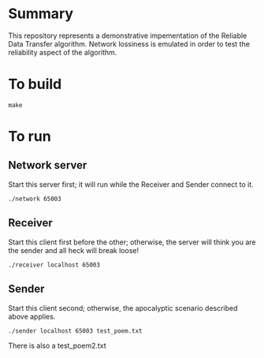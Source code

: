 Summary
=======

This repository represents a demonstrative impementation of the Reliable Data Transfer algorithm. Network lossiness is emulated in order to test the reliability aspect of the algorithm.

To build
========

```
make
```

To run
======

Network server
--------------

Start this server first; it will run while the Receiver and Sender connect to it.

```
./network 65003
```

Receiver
--------

Start this client first before the other; otherwise, the server will think you are the sender and all heck will break loose!

```
./receiver localhost 65003
```

Sender
--------

Start this client second; otherwise, the apocalyptic scenario described above applies.
```
./sender localhost 65003 test_poem.txt
```

There is also a test_poem2.txt
